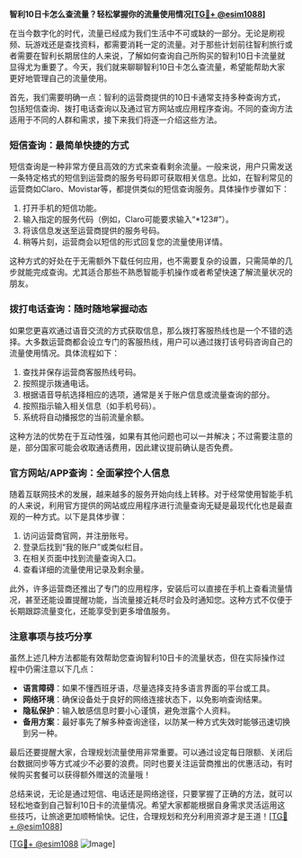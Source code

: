 **智利10日卡怎么查流量？轻松掌握你的流量使用情况[[TG💪+ @esim1088](https://t.me/s/esim1088)]**

在当今数字化的时代，流量已经成为我们生活中不可或缺的一部分。无论是刷视频、玩游戏还是查找资料，都需要消耗一定的流量。对于那些计划前往智利旅行或者需要在智利长期居住的人来说，了解如何查询自己所购买的智利10日卡流量就显得尤为重要了。今天，我们就来聊聊智利10日卡怎么查流量，希望能帮助大家更好地管理自己的流量使用。

首先，我们需要明确一点：智利的运营商提供的10日卡通常支持多种查询方式，包括短信查询、拨打电话查询以及通过官方网站或应用程序查询。不同的查询方法适用于不同的人群和需求，接下来我们将逐一介绍这些方法。

### 短信查询：最简单快捷的方式

短信查询是一种非常方便且高效的方式来查看剩余流量。一般来说，用户只需发送一条特定格式的短信到运营商的服务号码即可获取相关信息。比如，在智利常见的运营商如Claro、Movistar等，都提供类似的短信查询服务。具体操作步骤如下：

1. 打开手机的短信功能。
2. 输入指定的服务代码（例如，Claro可能要求输入“*123#”）。
3. 将该信息发送至运营商提供的服务号码。
4. 稍等片刻，运营商会以短信的形式回复您的流量使用详情。

这种方式的好处在于无需额外下载任何应用，也不需要复杂的设置，只需简单的几步就能完成查询。尤其适合那些不熟悉智能手机操作或者希望快速了解流量状况的朋友。

### 拨打电话查询：随时随地掌握动态

如果您更喜欢通过语音交流的方式获取信息，那么拨打客服热线也是一个不错的选择。大多数运营商都会设立专门的客服热线，用户可以通过拨打该号码咨询自己的流量使用情况。具体流程如下：

1. 查找并保存运营商客服热线号码。
2. 按照提示拨通电话。
3. 根据语音导航选择相应的选项，通常是关于账户信息或流量查询的部分。
4. 按照指示输入相关信息（如手机号码）。
5. 系统将自动播报您的当前流量余额。

这种方法的优势在于互动性强，如果有其他问题也可以一并解决；不过需要注意的是，部分国家可能会收取通话费用，因此建议提前确认是否免费。

### 官方网站/APP查询：全面掌控个人信息

随着互联网技术的发展，越来越多的服务开始向线上转移。对于经常使用智能手机的人来说，利用官方提供的网站或应用程序进行流量查询无疑是最现代化也是最直观的一种方式。以下是具体步骤：

1. 访问运营商官网，并注册账号。
2. 登录后找到“我的账户”或类似栏目。
3. 在相关页面中找到流量查询入口。
4. 查看详细的流量使用记录及剩余量。

此外，许多运营商还推出了专门的应用程序，安装后可以直接在手机上查看流量情况，甚至还能设置提醒功能，当流量接近耗尽时会及时通知您。这种方式不仅便于长期跟踪流量变化，还能享受到更多增值服务。

### 注意事项与技巧分享

虽然上述几种方法都能有效帮助您查询智利10日卡的流量状态，但在实际操作过程中仍需注意以下几点：

- **语言障碍**：如果不懂西班牙语，尽量选择支持多语言界面的平台或工具。
- **网络环境**：确保设备处于良好的网络连接状态下，以免影响查询结果。
- **隐私保护**：输入敏感信息时要小心谨慎，避免泄露个人资料。
- **备用方案**：最好事先了解多种查询途径，以防某一种方式失效时能够迅速切换到另一种。

最后还要提醒大家，合理规划流量使用非常重要。可以通过设定每日限额、关闭后台数据同步等方式减少不必要的浪费。同时也要关注运营商推出的优惠活动，有时候购买套餐可以获得额外赠送的流量哦！

总结来说，无论是通过短信、电话还是网络途径，只要掌握了正确的方法，就可以轻松地查到自己智利10日卡的流量情况。希望大家都能根据自身需求灵活运用这些技巧，让旅途更加顺畅愉快。记住，合理规划和充分利用资源才是王道！[[TG💪+ @esim1088](https://t.me/s/esim1088)]

[[TG💪+ @esim1088](https://t.me/s/esim1088) ![Image](https://i.postimg.cc/4NQfJmqS/Snipaste-2025-05-13-00-14-12.png)]